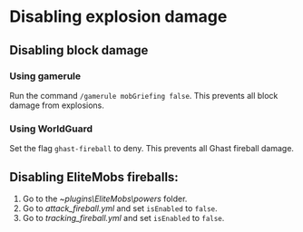 # Disabling explosion damage

## Disabling block damage

### Using gamerule

Run the command `/gamerule mobGriefing false`. This prevents all block damage from explosions.

### Using WorldGuard

Set the flag `ghast-fireball` to deny. This prevents all Ghast fireball damage.

## Disabling EliteMobs fireballs:

1. Go to the *~plugins\EliteMobs\powers* folder.
2. Go to *attack_fireball.yml* and set `isEnabled` to `false`.
3. Go to *tracking_fireball.yml* and set `isEnabled` to `false`.